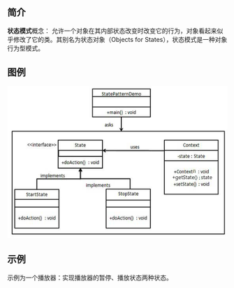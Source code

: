 ## 简介 ##

**状态模式**概念：
允许一个对象在其内部状态改变时改变它的行为，对象看起来似乎修改了它的类。其别名为状态对象（Objects for States），状态模式是一种对象行为型模式。

## 图例 ##

![状态模式](StateUML.png "状态模式")

## 示例 ##

示例为一个播放器：实现播放器的暂停、播放状态两种状态。
